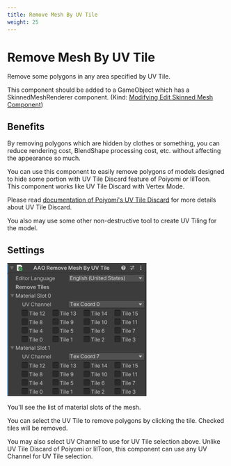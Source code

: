 ```yaml
---
title: Remove Mesh By UV Tile
weight: 25
---
```


# Remove Mesh By UV Tile

Remove some polygons in any area specified by UV Tile.

This component should be added to a GameObject which has a SkinnedMeshRenderer component. (Kind: [Modifying Edit Skinned Mesh Component](../../component-kind/edit-skinned-mesh-components#modifying-component))

## Benefits

By removing polygons which are hidden by clothes or something, you can reduce rendering cost, BlendShape processing cost, etc. without affecting the appearance so much.

You can use this component to easily remove polygons of models designed to hide some portion with UV Tile Discard feature of Poiyomi or lilToon.\
This component works like UV Tile Discard with Vertex Mode.

Please read [documentation of Poiyomi's UV Tile Discard][UV Tile Discard] for more details about UV Tile Discard.

You also may use some other non-destructive tool to create UV Tiling for the model.

[UV Tile Discard]: https://www.poiyomi.com/special-fx/uv-tile-discard

## Settings

![component.png](component.png)

You'll see the list of material slots of the mesh.

You can select the UV Tile to remove polygons by clicking the tile.
Checked tiles will be removed.

You may also select UV Channel to use for UV Tile selection above.
Unlike UV Tile Discard of Poiyomi or lilToon, this component can use any UV Channel for UV Tile selection.
